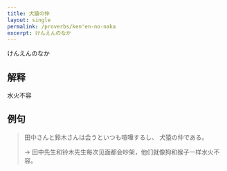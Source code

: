 ```yaml
---
title: 犬猿の仲
layout: single
permalink: /proverbs/ken'en-no-naka
excerpt: けんえんのなか
---
```


けんえんのなか

## 解释

水火不容

## 例句

> 田中さんと鈴木さんは会うといつも喧嘩するし、 犬猿の仲である。
>
> → 田中先生和铃木先生每次见面都会吵架，他们就像狗和猴子一样水火不容。

